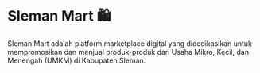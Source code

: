 # Sleman Mart 🛍️

Sleman Mart adalah platform marketplace digital yang didedikasikan untuk mempromosikan dan menjual produk-produk dari Usaha Mikro, Kecil, dan Menengah (UMKM) di Kabupaten Sleman.
